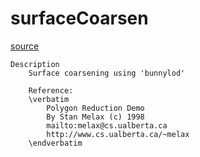 # surfaceCoarsen

[source](github.com/OpenFOAM-jp/OpenFOAM-utilities-tutorials-jp/blob/master/v1906/surface/surfaceCoarsen/surfaceCoarsen.C/surfaceCoarsen.C)

```
Description
    Surface coarsening using 'bunnylod'

    Reference:
    \verbatim
        Polygon Reduction Demo
        By Stan Melax (c) 1998
        mailto:melax@cs.ualberta.ca
        http://www.cs.ualberta.ca/~melax
    \endverbatim


```

